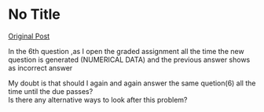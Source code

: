 # No Title

[Original Post](https://discourse.onlinedegree.iitm.ac.in/t/163247/39)

<p>In the 6th question ,as I open the graded assignment all the time the new question is generated (NUMERICAL DATA) and the previous answer shows as incorrect answer</p>
<p>My doubt is that should I again and again answer the same quetion(6) all the time until the due passes?<br>
Is there any alternative ways to look after this problem?</p>